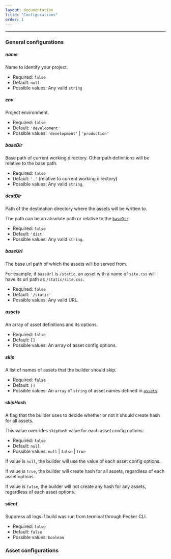 ```yaml
---
layout: documentation
title: "Configurations"
order: 1
---
```


----
### General configurations

##### name
Name to identify your project.

* Required: `false`
* Default: `null`
* Possible values: Any valid `string`


##### env
Project environment.

* Required: `false`
* Default: `'development'`
* Possible values: `'development'` | `'production'`


##### baseDir
Base path of current working directory. Other path definitions will be relative to the base path.

* Required: `false`
* Default: `'.'` (relative to current working directory)
* Possible values: Any valid `string`.


##### destDir
Path of the destination directory where the assets will be written to.

The path can be an absolute path or relative to the [`baseDir`](#basedir).

* Required: `false`
* Default: `'dist'`
* Possible values: Any valid `string`.

##### baseUrl
The base url path of which the assets will be served from.

For example, if `baseUrl` is `/static`, an asset with a name of `site.css` will have its url path as `/static/site.css`.

* Required: `false`
* Default: `'/static'`
* Possible values: Any valid URL.

##### assets
An array of asset definitions and its options.

* Required: `false`
* Default: `[]`
* Possible values: An array of asset config options.


##### skip
A list of names of assets that the builder should skip.

* Required: `false`
* Default: `[]`
* Possible values: An `array` of `string` of asset names defined in [`assets`](#assets).

##### skipHash
A flag that the builder uses to decide whether or not it should create hash for all assets.

This value overrides `skipHash` value for each asset config options.

* Required: `false`
* Default: `null`
* Possible values: `null` | `false` | `true`

If value is `null`, the builder will use the value of each asset config options.

If value is `true`, the builder will create hash for all assets, regardless of each asset options.

If value is `false`, the builder will not create any hash for any assets, regardless of each asset options.


##### silent
Suppress all logs if build was run from terminal through Pecker CLI.

* Required: `false`
* Default: `false`
* Possible values: `boolean`


### Asset configurations